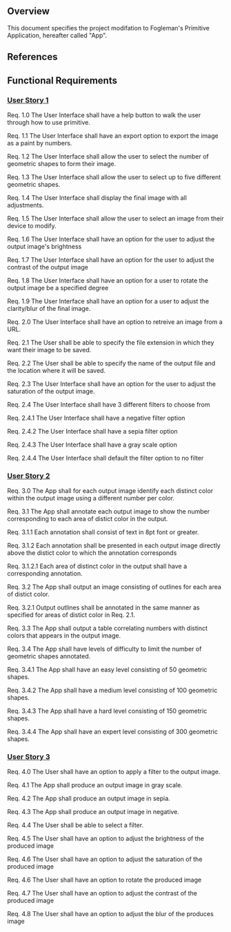 ## Overview

This document specifies the project modifation to Fogleman's Primitive Application, hereafter called "App".

## References

## Functional Requirements

### [User Story 1 ](features.md "Ref. Features And User Stories")

Req. 1.0 The User Interface shall have a help button to walk the user through how to use primitive.

Req. 1.1 The User Interface shall have an export option to export the image as a paint by numbers.

Req. 1.2 The User Interface shall allow the user to select the number of geometric shapes to form their image.

Req. 1.3 The User Interface shall allow the user to select up to five different geometric shapes.

Req. 1.4 The User Interface shall display the final image with all adjustments.

Req. 1.5 The User Interface shall allow the user to select an image from their device to modify.

Req. 1.6 The User Interface shall have an option for the user to adjust the output image's brightness

Req. 1.7 The User Interface shall have an option for the user to adjust the contrast of the output image

Req. 1.8 The User Interface shall have an option for a user to rotate the output image be a specified degree

Req. 1.9 The User Interface shall have an option for a user to adjust the clarity/blur of the final image.

Req. 2.0 The User Interface shall have an option to retreive an image from a URL.

Req. 2.1 The User shall be able to specify the file extension in which they want their image to be saved.

Req. 2.2 The User shall be able to specify the name of the output file and the location where it will be saved.

Req. 2.3 The User Interface shall have an option for the user to adjust the saturation of the output image.

Req. 2.4 The User Interface shall have 3 different filters to choose from

Req. 2.4.1 The User Interface shall have a negative filter option

Req. 2.4.2 The User Interface shall have a sepia filter option

Req. 2.4.3 The User Interface shall have a gray scale option

Req. 2.4.4 The User Interface shall default the filter option to no filter


### [User Story 2 ](features.md "Ref. Features And User Stories")


Req. 3.0 The App shall for each output image identify each distinct color within the output image using a different number per color.

Req. 3.1 The App shall annotate each output image to show the number corresponding to each area of distict color in the output.

Req. 3.1.1 Each annotation shall consist of text in 8pt font or greater.

Req. 3.1.2 Each annotation shall be presented in each output image directly above the distict color to which the annotation corresponds

Req. 3.1.2.1 Each area of distinct color in the output shall have a corresponding annotation.

Req. 3.2 The App shall output an image consisting of outlines for each area of distict color.
 
Req. 3.2.1 Output outlines shall be annotated in the same manner as specified for areas of distict color in Req. 2.1.

Req. 3.3 The App shall output a table correlating numbers with distinct colors that appears in the output image.

Req. 3.4 The App shall have levels of difficulty to limit the number of geometric shapes annotated.

Req. 3.4.1 The App shall have an easy level consisting of 50 geometric shapes.

Req. 3.4.2 The App shall have a medium level consisting of 100 geometric shapes.

Req. 3.4.3 The App shall have a hard level consisting of 150 geometric shapes. 

Req. 3.4.4 The App shall have an expert level consisting of 300 geometric shapes. 


### [User Story 3 ](features.md "Ref. Features And User Stories")


Req. 4.0 The User shall have an option to apply a filter to the output image. 

Req. 4.1 The App shall produce an output image in gray scale.

Req. 4.2 The App shall produce an output image in sepia. 

Req. 4.3 The App shall produce an output image in negative.

Req. 4.4 The User shall be able to select a filter.

Req. 4.5 The User shall have an option to adjust the brightness of the produced image

Req. 4.6 The User shall have an option to adjust the saturation of the produced image

Req. 4.6 The User shall have an option to rotate the produced image

Req. 4.7 The User shall have an option to adjust the contrast of the produced image

Req. 4.8 The User shall have an option to adjust the blur of the produces image
